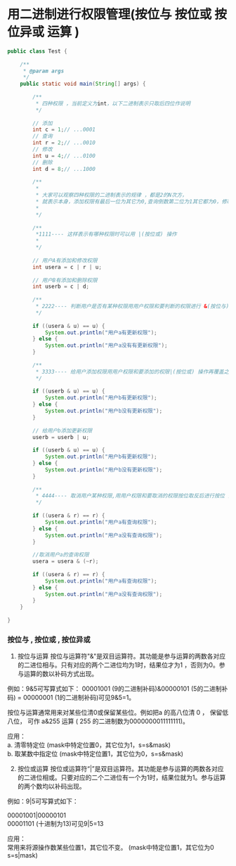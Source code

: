 # 用二进制进行权限管理(按位与 按位或 按位异或 运算 )

```java
public class Test {
 
    /**
     * @param args
     */
    public static void main(String[] args) {
 
        /**
         * 四种权限 ，当前定义为int，以下二进制表示只取后四位作说明
         */
 
        // 添加
        int c = 1;// ...0001
        // 查询
        int r = 2;// ...0010
        // 修改
        int u = 4;// ...0100
        // 删除
        int d = 8;// ...1000
 
        /**
         * 
         * 大家可以观察四种权限的二进制表示的规律 ，都是2的N次方，
         * 就表示本身，添加权限有最后一位为其它为0,查询倒数第二位为1其它都为0，修改倒数第三个为1其它都为0，删除倒数第四个为1其它都为0
         * 
         */
 
        /**
         *1111---- 这样表示有哪种权限时可以用 |(按位或) 操作
         * 
         */
 
        // 用户A有添加和修改权限
        int usera = c | r | u;
 
        // 用户B有添加和删除权限
        int userb = c | d;
 
        /**
         * 2222---- 判断用户是否有某种权限用用户权限和要判断的权限进行 &(按位与) 操作，结果为要判断的权限值时表示用户有此权限，否则没有此权限
         */
 
        if ((usera & u) == u) {
            System.out.println("用户a有更新权限");
        } else {
            System.out.println("用户a没有有更新权限");
        }
 
        /**
         * 3333---- 给用户添加权限用用户权限和要添加的权限|(按位或) 操作再覆盖之前权限值
         */
 
        if ((userb & u) == u) {
            System.out.println("用户b有更新权限");
        } else {
            System.out.println("用户b没有更新权限");
        }
 
        // 给用户b添加更新权限
        userb = userb | u;
 
        if ((userb & u) == u) {
            System.out.println("用户b有更新权限");
        } else {
            System.out.println("用户b没有更新权限");
        }
 
        /**
         * 4444---- 取消用户某种权限,用用户权限和要取消的权限按位取反后进行按位 操作，再覆盖之前权限值
         */
         
        if ((usera & r) == r) {
            System.out.println("用户a有查询权限");
        } else {
            System.out.println("用户a没有查询权限");
        }
         
        //取消用户a的查询权限
        usera = usera & (~r);
         
        if ((usera & r) == r) {
            System.out.println("用户a有查询权限");
        } else {
            System.out.println("用户a没有查询权限");
        }
    }
 
}
```

### 按位与 , 按位或 , 按位异或

1. 按位与运算 按位与运算符"&"是双目运算符。其功能是参与运算的两数各对应的二进位相与。只有对应的两个二进位均为1时，结果位才为1 ，否则为0。参与运算的数以补码方式出现。    

例如：9&5可写算式如下： 00001001 (9的二进制补码)&00000101 (5的二进制补码) = 00000001 (1的二进制补码)可见9&5=1。    

按位与运算通常用来对某些位清0或保留某些位。例如把a 的高八位清 0 ， 保留低八位， 可作 a&255 运算 ( 255 的二进制数为0000000011111111)。   

应用：    
a. 清零特定位 (mask中特定位置0，其它位为1，s=s&mask)    
b. 取某数中指定位 (mask中特定位置1，其它位为0，s=s&mask)     


2. 按位或运算 按位或运算符“|”是双目运算符。其功能是参与运算的两数各对应的二进位相或。只要对应的二个二进位有一个为1时，结果位就为1。参与运算的两个数均以补码出现。 

例如：9|5可写算式如下：   

00001001|00000101     
00001101 (十进制为13)可见9|5=13     

应用：  
常用来将源操作数某些位置1，其它位不变。 (mask中特定位置1，其它位为0 s=s|mask)
